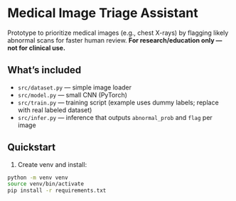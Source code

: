 # Medical Image Triage Assistant

Prototype to prioritize medical images (e.g., chest X-rays) by flagging likely abnormal scans for faster human review. **For research/education only — not for clinical use.**

## What’s included
- `src/dataset.py` — simple image loader
- `src/model.py` — small CNN (PyTorch)
- `src/train.py` — training script (example uses dummy labels; replace with real labeled dataset)
- `src/infer.py` — inference that outputs `abnormal_prob` and `flag` per image

## Quickstart
1. Create venv and install:
```bash
python -m venv venv
source venv/bin/activate
pip install -r requirements.txt
